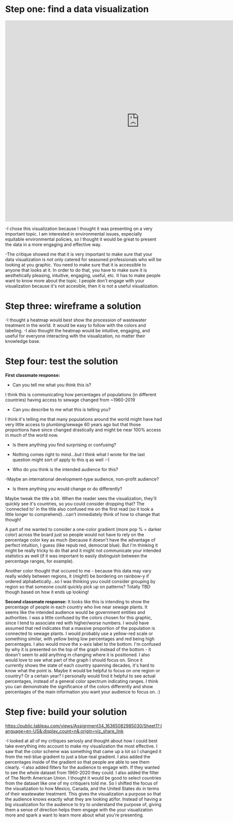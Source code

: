 # Step one: find a data visualization
<iframe src="https://data.oecd.org/chart/6w7I" width="860" height="645" style="border: 0" mozallowfullscreen="true" webkitallowfullscreen="true" allowfullscreen="true"><a href="https://data.oecd.org/chart/6w7I" target="_blank">OECD Chart: Wastewater treatment, Total, Percentage, Annual, 1960 – 2019</a></iframe>

-I chose this visualization because I thought it was presenting on a very important topic. I am interested in environmental issues, especially equitable environmental policies, so I thought it would be great to present the data in a more engaging and effective way. 

-The critique showed me that it is very important to make sure that your data visualization is not only catered for seasoned professionals who will be looking at you graphic. You need to make sure that it is accessible to anyone that looks at it. In order to do that, you have to make sure it is aesthetically pleasing, intuitive, engaging, useful, etc. It has to make people want to know more about the topic. I people don't engage with your visualization because it's not accesible, then it is not a useful visualization. 

# Step three: wireframe a solution
<div class="flourish-embed flourish-heatmap" data-src="visualisation/7780398"><script src="https://public.flourish.studio/resources/embed.js"></script></div>
-I thought a heatmap would best show the procession of wastewater treatment in the world. It would be easy to follow with the colors and labeling. 
-I also thought the heatmap would be intuitive, engaging, and useful for everyone interacting with the visualization, no matter their knowledge base.

# Step four: test the solution
**First classmate response:**
- Can you tell me what you think this is?

I think this is communicating how percentages of populations (in different countries) having access to sewage changed from ~1960-2019

- Can you describe to me what this is telling you?

I think it's telling me that many populations around the world might have had very little access to plumbing/sewage 60 years ago but that those proportions have since changed drastically and might be near 100% access in much of the world now.

- Is there anything you find surprising or confusing?

- Nothing comes right to mind...but I think what I wrote for the last question might sort of apply to this q as well :-)

- Who do you think is the intended audience for this?

-Maybe an international development-type audience, non-profit audience?

- Is there anything you would change or do differently?

Maybe tweak the title a bit. When the reader sees the visualization, they'll quickly see it's countries, so you could consider dropping that? The 'connected to' in the title also confused me on the first read (so it took a little longer to comprehend)...can't immediately think of how to change that though!

A part of me wanted to consider a one-color gradient (more pop % = darker color) across the board just so people would not have to rely on the percentage color key as much (because it doesn't have the advantage of perfect intuition, I guess (like repub red, democrat blue). But I'm thinking it might be really tricky to do that and it might not communicate your intended statistics as well (if it was important to easily distinguish between the percentage ranges, for example).

Another color thought that occured to me - because this data may vary really widely between regions, it (might!) be bordering on rainbow-y if ordered alphabetically...so I was thinking you could consider grouping by region so that someone could quickly pick up on patterns? Totally TBD though based on how it ends up looking!

**Second classmate response:**
It looks like this is intending to show the percentage of people in each country who live near sewage plants. It seems like the intended audience would be government entities and authorities. I was a little confused by the colors chosen for this graphic, since I tend to associate red with higher/worse numbers. I would have assumed that red indicates that a massive proportion of the population is connected to sewage plants. I would probably use a yellow-red scale or something similar, with yellow being low percentages and red being high percentages. I also would move the x-axis label to the bottom. I'm confused by why it is presented on the top of the graph instead of the bottom - it doesn't seem to add anything in changing where it is positioned. I also would love to see what part of the graph I should focus on. Since it currently shows the state of each country spanning decades, it's hard to know what the point is. Maybe it would be helpful to focus on one region or country? Or a certain year? I personally would find it helpful to see actual percentages, instead of a general color spectrum indicating ranges. I think you can demonstrate the significance of the colors differently and show percentages of the main information you want your audience to focus on. :)

# Step five: build your solution
https://public.tableau.com/views/Assignment34_16365082985030/Sheet1?:language=en-US&:display_count=n&:origin=viz_share_link

-I looked at all of my critiques seriosly and thought about how I could best take everything into account to make my visualization the most effective. I saw that the color scheme was something that came up a lot so I changed it from the red-blue gradient to just a blue-teal gradient. I also added the percentages inside of the gradient so that people are able to see  them clearly. 
-I also added filters for the audience to engage with. If they wanted to see the whole dataset from 1960-2020 they could. I also added the filter of The North American Union. I thought it would be good to select countries from the dataset like one of my critiquers told me. So I shifted the focus of the visualization to how Mexico, Canada, and the United States do in terms of their wastewater treatment. This gives the visualization a purpose so that the audience knows exactly what they are looking at/for. Instead of having a big visualization for the audience to try to understand the purpose of, giving them a sense of direction helps them engage with the your visualization more and spark a want to learn more about what you're presenting.  
